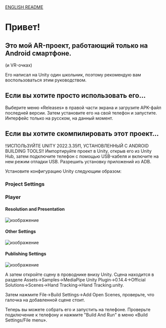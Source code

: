 [ENGLISH README](./README.md)

# Привет! 
## Это мой AR-проект, работающий только на Android смартфоне. 
(и VR-очках)

Его написал на Unity один школьник, поэтому рекомендую вам воспользоваться этим руководством.

## Если вы хотите просто использовать его...
Выберите меню «Releases» в правой части экрана и загрузите APK-файл последней версии. Затем установите его на свой телефон и запустите. Интерфейс только на русском, на данный момент.

## Если вы хотите скомпилировать этот проект...

!!ИСПОЛЬЗУЙТЕ UNITY 2022.3.35f1, УСТАНОВЛЕННЫЙ С ANDROID BUILDING TOOLS!!
Импортируйте проект в Unity, открыв его из Unity Hub, затем подключите телефон с помощью USB-кабеля и включите на нем режим отладки USB. Разрешить установку приложений из ADB.

Установите конфигурацию Unity следующим образом:

### Project Settings
### Player
#### Resolution and Presentation
![изображение](https://github.com/ZernovTechno/AR/assets/90546939/a37b0eda-85c2-4c09-a83c-4e5bcf3da646)

#### Other Settings
![изображение](https://github.com/ZernovTechno/AR/assets/90546939/6ccac38f-c521-406d-8782-dbe65974547b)

#### Publishing Settings
![изображение](https://github.com/ZernovTechno/AR/assets/90546939/07f3d81a-a2b9-4af5-9bde-126a721199a9)

А затем откройте сцену в проводнике внизу Unity. Сцена находится в разделе Assets->Samples->MediaPipe Unity Plugin->0.14.4->Official Solutions->Scenes->Hand Tracking->Hand Tracking.unity.

Затем нажмите File->Build Settings->Add Open Scenes, проверьте, что галочка на добавленной сцене стоит.

Теперь вы можете собрать его и запустить на телефоне. Проверьте подключение к телефону и нажмите "Build And Run" в меню «Build Settings/File menu».
